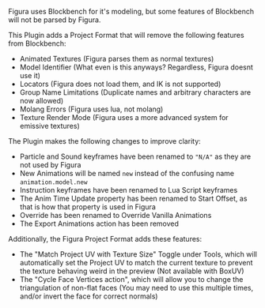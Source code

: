 Figura uses Blockbench for it's modeling, but some features of Blockbench will not be parsed by Figura.

This Plugin adds a Project Format that will remove the following features from Blockbench:
* Animated Textures (Figura parses them as normal textures)
* Model Identifier (What even is this anyways? Regardless, Figura doesnt use it)
* Locators (Figura does not load them, and IK is not supported)
* Group Name Limitations (Duplicate names and arbitrary characters are now allowed)
* Molang Errors (Figura uses lua, not molang)
* Texture Render Mode (Figura uses a more advanced system for emissive textures)

The Plugin makes the following changes to improve clarity:
* Particle and Sound keyframes have been renamed to `"N/A"` as they are not used by Figura
* New Animations will be named `new` instead of the confusing name `animation.model.new`
* Instruction keyframes have been renamed to Lua Script keyframes
* The Anim Time Update property has been renamed to Start Offset, as that is how that property is used in Figura
* Override has been renamed to Override Vanilla Animations
* The Export Animations action has been removed

Additionally, the Figura Project Format adds these features:
* The "Match Project UV with Texture Size" Toggle under Tools, which will automatically set the Project UV to match the current texture to prevent the texture behaving weird in the preview (Not available with BoxUV)
* The "Cycle Face Vertices action", which will allow you to change the triangulation of non-flat faces (You may need to use this multiple times, and/or invert the face for correct normals)
